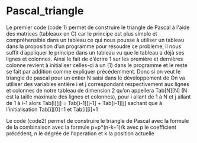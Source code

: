 # Pascal_triangle

Le premier code (code 1) permet de construire le triangle de Pascal à l'aide des matrices (tableaux en C) car le principe est plus simple et compréhensible dans un
tableau ce qui nous pousse à utiliser un tableau dans la proposition d’un programme pour résoudre ce problème, il nous suffit d’appliquer le principe dans un
tableau vu que le tableau a déjà ses lignes et colonnes. Ainsi le fait de d’écrire 1 sur les première et dernières colonne revient à initialiser celles-ci à un (1)
dans le programme et le reste se fait par addition comme expliquer précédemment.  Donc si on veut le triangle de pascal pour un entier N saisi dans le développement
de On va utiliser des variables entière i et j correspondant respectivement aux lignes et colonnes de notre tableau de dimension 2 qu’on appellera Tab[N][N] (N est
la taille maximale des lignes et colonnes), 
pour i allant de 1 à N et j allant de 1 à i-1 alors Tab[i][j] = Tab[i-1][j-1] + Tab[i-1][j] sachant que à l’initialisation Tab[i][0]=1 et Tab[i][i]=1 

Le code (code2) permet de construire le triangle de Pascal avec la formule de la combinaison avec la formule p=p*(n-k+1)/k avec p le coefficient précédent, n le 
dégrée de l'operation et k la position actuelle
